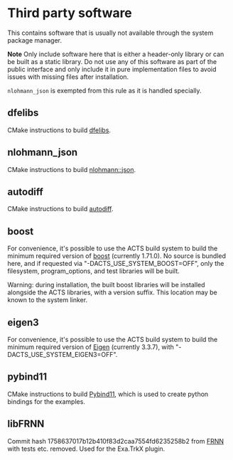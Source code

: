 # Third party software

This contains software that is usually not available through the system
package manager.

**Note** Only include software here that is either a header-only library or
can be built as a static library. Do not use any of this software as part of
the public interface and only include it in pure implementation files to avoid
issues with missing files after installation.

`nlohmann_json` is exempted from this rule as it is handled specially.

## dfelibs

CMake instructions to build [dfelibs](https://github.com/msmk0/dfelibs).

## nlohmann_json

CMake instructions to build [nlohmann::json](https://github.com/nlohmann/json).

## autodiff

CMake instructions to build  [autodiff](https://github.com/autodiff/autodiff).

## boost 

For convenience, it's possible to use the ACTS build system to build the minimum
required version of [boost](https://www.boost.org/) (currently 1.71.0).  No source is
bundled here, and if requested via "-DACTS_USE_SYSTEM_BOOST=OFF", only the filesystem,
program_options, and test libraries will be built.

Warning: during installation, the built boost libraries will be installed alongside the
ACTS libraries, with a version suffix. This location may be known to the system linker.

## eigen3

For convenience, it's possible to use the ACTS build system to build
the minimum required version of [Eigen](https://eigen.tuxfamily.org)
(currently 3.3.7), with "-DACTS_USE_SYSTEM_EIGEN3=OFF".

## pybind11

CMake instructions to build [Pybind11](https://github.com/pybind/pybind11), which is used to create python bindings for the examples.

## libFRNN

Commit hash 1758637017b12b410f83d2caa7554fd6235258b2 from [FRNN](https://github.com/lxxue/FRNN) with tests etc. removed. Used for the Exa.TrkX plugin.
